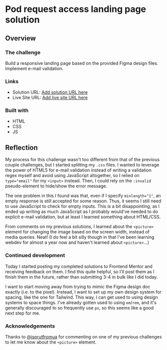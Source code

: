 # Pod request access landing page solution

## Overview

### The challenge

Build a responsive landing page based on the provided Figma design files. Implement e-mail validation.

### Links

- Solution URL: [Add solution URL here](https://your-solution-url.com)
- Live Site URL: [Add live site URL here](https://your-live-site-url.com)

### Built with

- HTML
- CSS
- JS

## Reflection

My process for this challenge wasn't too different from that of the previous couple challenges, but I started splitting my `.css` files. I wanted to leverage the power of HTML5 for e-mail validation instead of writing a validation regex myself and avoid using JavaScript altogether, so I relied on `type="email"` for my `<input>` instead. Then, I could rely on the `:invalid` pseudo-element to hide/show the error message.

The one problem in this I found was that, even if I specify `minlength="1"`, an empty response is still accepted for some reason. Thus, it seems I still need to use JavaScript to check for empty inputs. This is a bit disappointing, as I ended up writing as much JavaScript as I probably would've needed to do explicit e-mail validation, but at least I learned something about HTML/CSS.

From comments on my previous solutions, I learned about the `<picture>` element for changing the image based on the screen width, instead of media queries. Neat! (I do feel a bit silly though in that I've been learning webdev for almost a year now and haven't learned about `<picture>`...) 

### Continued development

Today I started posting my completed solutions to Frontend Mentor and receiving feedback on them. I find this quite helpful, so I'll post them as I finish them in the future, rather than submitting 3-4 in bulk like I did today.

I want to start moving away from trying to mimic the Figma design doc exactly (i.e. to the pixel). Instead, I want to set up my own design system for spacing, like the one for Tailwind. This way, I can get used to using design systems to space things. I've already gotten used to using `em`/`rem`, and it's generally discouraged to so frequently use `px`, so this seems like a good next step for me.

### Acknowledgements

Thanks to [@isprutfromua](https://www.frontendmentor.io/profile/isprutfromua) for commenting on one of my previous challenges to let me know about the `<picture>` element.